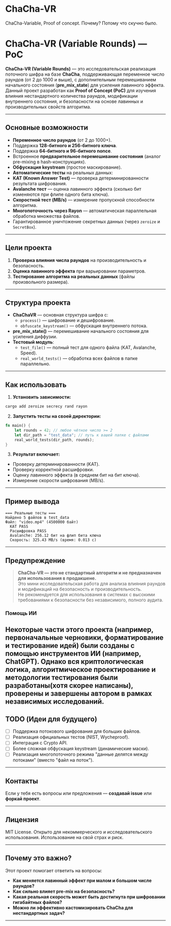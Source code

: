 # ChaCha-VR
ChaCha-Variable, Proof of concept. Почему? Потому что скучно было.

# ChaCha-VR (Variable Rounds) — PoC

**ChaCha-VR (Variable Rounds)** — это исследовательская реализация поточного шифра на базе **ChaCha**, поддерживающая переменное число раундов (от 2 до 1000 и выше), с дополнительным перемешиванием начального состояния (**pre_mix_state**) для усиления лавинного эффекта.  
Данный проект разработан как **Proof of Concept (PoC)** для изучения влияния нестандартного количества раундов, модификации внутреннего состояния, и безопасности на основе лавинных и производительных свойств алгоритма.

---

##  Основные возможности

-  **Переменное число раундов** (от 2 до 1000+).
-  Поддержка **128-битного и 256-битного ключа**.
-  Поддержка **64-битного и 96-битного nonce**.
-  Встроенное **предварительное перемешивание состояния** (аналог pre-mixing в hash-конструкциях).
-  **Обфускация keystream** (простое маскирование).
-  **Автоматические тесты** на реальных данных:
  - **KAT (Known Answer Test)** — проверка детерминированности результата шифрования.
  - **Avalanche тест** — оценка лавинного эффекта (сколько бит изменяются при флипе одного бита ключа).
  - **Скоростной тест (MB/s)** — измерение пропускной способности алгоритма.
-  **Многопоточность через Rayon** — автоматическая параллельная обработка множества файлов.
-  Гарантированное уничтожение секретных данных (через `zeroize` и `SecretBox`).

---

##  Цели проекта

1. **Проверка влияния числа раундов** на производительность и безопасность.
2. **Оценка лавинного эффекта** при варьировании параметров.
3. **Тестирование алгоритма на реальных данных** (файлы произвольного размера).

---

##  Структура проекта

- **ChaChaVR** — основная структура шифра с:
  - `process()` — шифрование и дешифрование.
  - `obfuscate_keystream()` — обфускация внутреннего потока.
- **pre_mix_state()** — перемешивание начального состояния для усиления диффузии.
- **Тестовый модуль**:
  - `test_file()` — полный тест для одного файла (KAT, Avalanche, Speed).
  - `real_world_tests()` — обработка всех файлов в папке параллельно.

---

##  Как использовать

1. **Установить зависимости:**
```bash
cargo add zeroize secrecy rand rayon
```

2. **Запустить тесты на своей директории:**
```rust
fn main() {
    let rounds = 42; // любое чётное число >= 2
    let dir_path = "test_data"; // путь к вашей папке с файлами
    real_world_tests(dir_path, rounds);
}
```

3. **Результат включает:**
- Проверку детерминированности (KAT).
- Проверку корректной расшифровки.
- Оценку лавинного эффекта (в среднем бит на бит ключа).
- Измерение скорости шифрования (MB/s).

---

##  Пример вывода

```text
=== Реальные тесты ===
Найдено 5 файлов в test_data
Файл: "video.mp4" (4500000 байт)
  KAT PASS
  Расшифровка PASS
  Avalanche: 256.12 бит на флип бита ключа
  Скорость: 325.43 MB/s (время: 0.013 с)
```

---

##  Предупреждение

> **ChaCha-VR — это не стандартный алгоритм и не предназначен для использования в продакшене.**  
> Это мини исследовательская работа для анализа влияния раундов и модификаций на безопасность и производительность.  
> Не рекомендуется для использования в системах с высокими требованиями к безопасности без независимого, полного аудита.

### Помощь ИИ

Некоторые части этого проекта (например, первоначальные черновики, форматирование и тестирование идей) были созданы с помощью инструментов ИИ (например, ChatGPT). Однако вся криптологическая логика, алгоритмическое проектирование и методологии тестирования были разработаны(хотя скорее написаны), проверены и завершены автором в рамках независимых исследований.
---

##  TODO (Идеи для будущего)

- [ ] Поддержка потокового шифрования для больших файлов.
- [ ] Реализация официальных тестов (NIST, Wycheproof).
- [ ] Интеграция с Crypto API.
- [ ] Более сложная обфускация keystream (динамические маски).
- [ ] Реализация многопоточного режима "данные делятся между потоками" (вместо "файл на поток").

---

## Контакты

Если у тебя есть вопросы или предложения — **создавай issue** или **форкай проект**.

---

## Лицензия

MIT License. Открыто для некоммерческого и исследовательского использования. Использование на свой страх и риск.

---

## Почему это важно?

Этот проект помогает ответить на вопросы:
- **Как меняется лавинный эффект при малом и большом числе раундов?**
- **Как сильно влияет pre-mix на безопасность?**
- **Какая реальная скорость может быть достигнута при шифровании гигабайтных файлов?**
- **Можно ли эффективно кастомизировать ChaCha для нестандартных задач?**

---